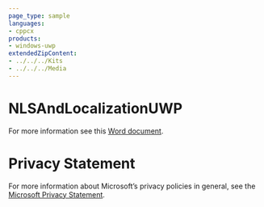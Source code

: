 ```yaml
---
page_type: sample
languages:
- cppcx
products:
- windows-uwp
extendedZipContent:
- ../../../Kits
- ../../../Media
---
```

# NLSAndLocalizationUWP
For more information see this [Word document](Readme.docx).
# Privacy Statement
For more information about Microsoft’s privacy policies in general, see the [Microsoft Privacy Statement](https://privacy.microsoft.com/en-us/privacystatement/).
